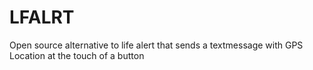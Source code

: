 # LFALRT
Open source alternative to life alert that sends a textmessage with GPS Location at the touch of a button
